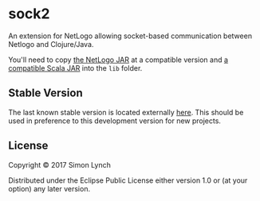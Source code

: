 # sock2
An extension for NetLogo allowing socket-based communication between Netlogo and Clojure/Java.

You'll need to copy [the NetLogo JAR](https://github.com/NetLogo/NetLogo/releases/tag/5.0.4) at a compatible version and [a compatible Scala JAR](https://mvnrepository.com/artifact/org.scala-lang/scala-library/2.10.3) into the `lib` folder.

## Stable Version

The last known stable version is located externally [here](http://s573859921.websitehome.co.uk/pub/netlogo/cogs_nl_tools.htm#sock2). This should be used in preference to this development version for new projects.

## License

Copyright © 2017 Simon Lynch

Distributed under the Eclipse Public License either version 1.0 or (at
your option) any later version.
